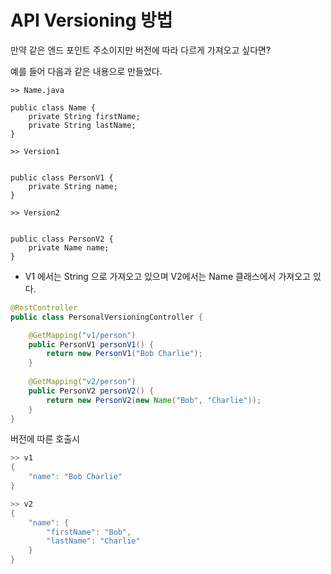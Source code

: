 # API Versioning 방법

만약 같은 엔드 포인트 주소이지만 버전에 따라 다르게 가져오고 싶다면?

예를 들어 다음과 같은 내용으로 만들었다.

```
>> Name.java

public class Name {
    private String firstName;
    private String lastName;    
}
```

```
>> Version1


public class PersonV1 {
    private String name;        
}
```

```
>> Version2


public class PersonV2 {
    private Name name;        
}
```

* V1 에서는 String 으로 가져오고 있으며 V2에서는 Name 클래스에서 가져오고 있다. 

```java
@RestController
public class PersonalVersioningController {

	@GetMapping("v1/person")
	public PersonV1 personV1() {
		return new PersonV1("Bob Charlie");
	}
	
	@GetMapping("v2/person")
	public PersonV2 personV2() {
		return new PersonV2(new Name("Bob", "Charlie"));
	}
}
```

버전에 따른 호출시

```java
>> v1
{
    "name": "Bob Charlie"
}

>> v2
{
    "name": {
        "firstName": "Bob",
        "lastName": "Charlie"
    }
}
```



